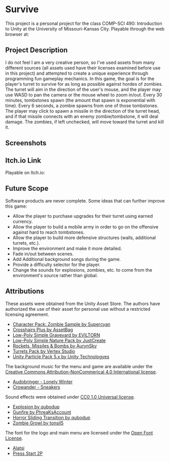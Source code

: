 # Survive

This project is a personal project for the class COMP-SCI 490: Introduction to Unity at the University of Missouri-Kansas City. Playable through the web browser at: 

## Project Description

I do not feel I am a very creative person, so I've used assets from many different sources (all assets used have their licenses examined before use in this project) and attempted to create a unique experience through programming fun gameplay mechanics. In this game, the goal is for the player's turret to survive for as long as possible against hordes of zombies. The turret will aim in the direction of the user's mouse, and the player may use WASD to pan the camera or the mouse wheel to zoom in/out. Every 30 minutes, tombstones spawn (the amount that spawn is exponential with time). Every 6 seconds, a zombie spawns from one of those tombstones. The player may click to spawn a missile in the direction of the turret head, and if that missile connects with an enemy zombie/tombstone, it will deal damage. The zombies, if left unchecked, will move toward the turret and kill it.

## Screenshots

## Itch.io Link

Playable on Itch.io: 

## Future Scope

Software products are never complete. Some ideas that can further improve this game:

- Allow the player to purchase upgrades for their turret using earned currency.
- Allow the player to build a mobile army in order to go on the offensive against hard to reach tombstones.
- Allow the player to build more defensive structures (walls, additional turrets, etc.).
- Improve the environment and make it more detailed.
- Fade in/out between scenes.
- Add Additional background songs during the game.
- Provide a difficulty selector for the player.
- Change the sounds for explosions, zombies, etc. to come from the environment's source rather than global.

## Attributions

These assets were obtained from the Unity Asset Store. The authors have authorized the use of their asset for personal use without a restricted licensing agreement.

- [Character Pack: Zombie Sample by Supercyan](https://assetstore.unity.com/packages/3d/characters/humanoids/fantasy/character-pack-zombie-sample-131604)
- [Crosshairs Plus by AssetBag](https://assetstore.unity.com/packages/2d/gui/icons/crosshairs-plus-139902)
- [Low-Poly Simple Graveyard by EVILTORN](https://assetstore.unity.com/packages/3d/environments/dungeons/low-poly-simple-graveyard-134110)
- [Low-Poly Simple Nature Pack by JustCreate](https://assetstore.unity.com/packages/3d/environments/landscapes/low-poly-simple-nature-pack-162153)
- [Rockets, Missiles & Bombs by AurynSky](https://assetstore.unity.com/packages/3d/props/weapons/rockets-missiles-bombs-cartoon-low-poly-pack-73141)
- [Turrets Pack by Vertex Studio](https://assetstore.unity.com/packages/3d/props/weapons/turrets-pack-9872#description)
- [Unity Particle Pack 5.x by Unity Technologyes](https://assetstore.unity.com/packages/essentials/asset-packs/unity-particle-pack-5-x-73777)

The background music for the menu and game are available under the [Creative Commons Attribution-NonCommerical 4.0 International license](https://creativecommons.org/licenses/by-nc/4.0/).

- [Audobringer - Lonely Winter](https://freemusicarchive.org/music/Audiobinger/quarantine-beats-vol-1/lonely-winter)
- [Crowander - Sneakers](https://freemusicarchive.org/music/crowander/from-the-garage-funkrock/sneakers)

Sound effects were obtained under [CC0 1.0 Universal license](https://creativecommons.org/publicdomain/zero/1.0/).

- [Explosion by qubodup](https://freesound.org/people/qubodup/sounds/182429/)
- [Gunfire by PhreaKsAccount](https://freesound.org/people/PhreaKsAccount/sounds/46264/)
- [Horror Sliding Transition by qubodup](https://freesound.org/people/qubodup/sounds/169727/)
- [Zombie Growl by tonsil5](https://freesound.org/people/tonsil5/sounds/555414/)

The font for the logo and main menu are licensed under the [Open Font License](https://scripts.sil.org/cms/scripts/page.php?site_id=nrsi&id=OFL).

- [Alatsi](https://fonts.google.com/specimen/Alatsi)
- [Press Start 2P](https://fonts.google.com/specimen/Press+Start+2P)